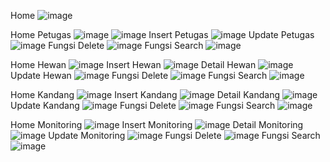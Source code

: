 Home
![image](https://github.com/user-attachments/assets/2ba567cd-9437-42bb-b6d8-108c86056cd6)

Home Petugas
![image](https://github.com/user-attachments/assets/a7144e76-003d-4af4-8f8f-ac44342d6eb5)
![image](https://github.com/user-attachments/assets/af1f19da-ea84-4435-9014-6cd5fd91b12b)
Insert Petugas
![image](https://github.com/user-attachments/assets/0a4afa01-aef1-49e4-921c-1ed6c1013f61)
Update Petugas
![image](https://github.com/user-attachments/assets/43d726b6-6fd9-47d3-99c3-848018d67c26)
Fungsi Delete
![image](https://github.com/user-attachments/assets/d2082ba3-9606-41b2-924e-e834230bd1bf)
Fungsi Search
![image](https://github.com/user-attachments/assets/8442c945-7895-4ad1-8b32-8574562d6ae9)


Home Hewan
![image](https://github.com/user-attachments/assets/12f0e428-6ad6-4ec0-92c5-fdffc85d7729)
Insert Hewan
![image](https://github.com/user-attachments/assets/e0c1995e-0069-456c-91d7-56d90e6b07bd)
Detail Hewan
![image](https://github.com/user-attachments/assets/cda0a396-52dc-443d-b1db-a0e50014d3fb)
Update Hewan
![image](https://github.com/user-attachments/assets/3e42660f-a6cc-40c0-b206-b90cc455c499)
Fungsi Delete
![image](https://github.com/user-attachments/assets/644dacd0-9f9b-4670-aee9-d94b637addf3)
Fungsi Search
![image](https://github.com/user-attachments/assets/8d4d7a55-8a93-4927-8487-3d44b3792339)

Home Kandang
![image](https://github.com/user-attachments/assets/4013ff8c-2c6d-4b73-8682-af3680cc5855)
Insert Kandang
![image](https://github.com/user-attachments/assets/ebb51d47-eb2b-4140-9313-6387ede59840)
Detail Kandang
![image](https://github.com/user-attachments/assets/a7ff5eeb-9393-4ed6-ac0f-8766fca1691b)
Update Kandang
![image](https://github.com/user-attachments/assets/15b6b2ec-ed35-4b8d-80f9-1562fb969ac8)
Fungsi Delete
![image](https://github.com/user-attachments/assets/1caf32ed-3c4b-499a-84de-d78a5abd4f87)
Fungsi Search
![image](https://github.com/user-attachments/assets/33468d6b-8675-4044-9213-3bfaf358fc0f)

Home Monitoring
![image](https://github.com/user-attachments/assets/3880fcf0-1151-417e-a3ca-6751a0745995)
Insert Monitoring
![image](https://github.com/user-attachments/assets/5ac1b675-5f6a-4861-a40c-3871bbaef1a2)
Detail Monitoring
![image](https://github.com/user-attachments/assets/84d0ee55-cda7-45d7-a9ae-92ee8a3f0928)
Update Monitoring
![image](https://github.com/user-attachments/assets/29174b57-708a-40a1-988d-6e3c82226273)
Fungsi Delete
![image](https://github.com/user-attachments/assets/b970b1b6-028b-4952-9c87-6737fc637659)
Fungsi Search
![image](https://github.com/user-attachments/assets/4e77ea78-7e19-45c9-a29e-aff3dbd771ca)
